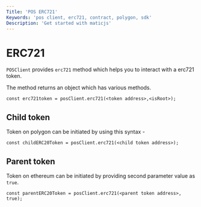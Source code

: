 ```yaml
---
Title: 'POS ERC721'
Keywords: 'pos client, erc721, contract, polygon, sdk'
Description: 'Get started with maticjs'
---
```


# ERC721

`POSClient` provides `erc721` method which helps you to interact with a erc721 token.

The method returns an object which has various methods.

```
const erc721token = posClient.erc721(<token address>,<isRoot>);
```

## Child token

Token on polygon can be initiated by using this syntax -

```
const childERC20Token = posClient.erc721(<child token address>);
```

## Parent token

Token on ethereum can be initiated by providing second parameter value as `true`.

```
const parentERC20Token = posClient.erc721(<parent token address>, true);
```
